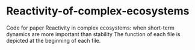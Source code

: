 # Reactivity-of-complex-ecosystems
Code for paper Reactivity in complex ecosystems: when short-term dynamics are more important than stability
The function of each file is depicted at the beginning of each file.
